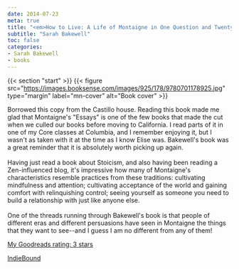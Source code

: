 ```yaml
---
date: 2014-07-23
meta: true
title: "<em>How to Live: A Life of Montaigne in One Question and Twenty Attempts at An Answer</em>"
subtitle: "Sarah Bakewell"
toc: false
categories:
- Sarah Bakewell
- books
---
```


{{< section "start" >}}
{{< figure src="https://images.booksense.com/images/925/178/9780701178925.jpg" type="margin" label="mn-cover" alt="Book cover" >}}

Borrowed this copy from the Castillo house. Reading this book made me glad that Montaigne's "Essays" is one of the few books that made the cut when we culled our books before moving to California. I read parts of it in one of my Core classes at Columbia, and I remember enjoying it, but I wasn't as taken with it at the time as I know Elise was. Bakewell's book was a great reminder that it is absolutely worth picking up again.<br /><br />Having just read a book about Stoicism, and also having been reading a Zen-influenced blog, it's impressive how many of Montaigne's characteristics resemble practices from these traditions: cultivating mindfulness and attention; cultivating acceptance of the world and gaining comfort with relinquishing control; seeing yourself as someone you need to build a relationship with just like anyone else. <br /><br />One of the threads running through Bakewell's book is that people of different eras and different persuasions have seen in Montaigne the things that they want to see--and I guess I am no different from any of them!

[My Goodreads rating: 3 stars](https://www.goodreads.com/review/show/999531636)  

[IndieBound](https://www.indiebound.org/book/9780701178925)
